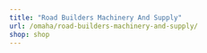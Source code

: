 ```yaml
---
title: "Road Builders Machinery And Supply"
url: /omaha/road-builders-machinery-and-supply/
shop: shop
---
```

